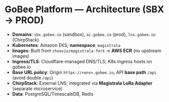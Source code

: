 # GoBee Platform — Architecture (SBX → PROD)

- **Domains**: `sbx.gobee.io` (sandbox), `ai.gobee.io` (prod), `lns.gobee.io` (ChirpStack)
- **Kubernetes**: Amazon EKS; **namespace**: `magistrala`
- **Images**: Built from `choovio/magistrala-fork` → **AWS ECR** (no upstream images)
- **Ingress/TLS**: Cloudflare-managed DNS/TLS; K8s Ingress hosts on gobee.io
- **Base URL policy**: Origin `https://<env>.gobee.io`, API **base path** `/api` (avoid double `/api`)
- **ChirpStack**: External LNS; integrated via **Magistrala LoRa Adapter** (separate microservice)
- **Data**: PostgreSQL/TimescaleDB, Redis
